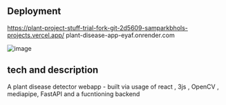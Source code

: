
## Deployment

https://plant-project-stuff-trial-fork-git-2d5609-samparkbhols-projects.vercel.app/
plant-disease-app-eyaf.onrender.com


![image](https://github.com/user-attachments/assets/4bbe4a5d-5bb9-45d1-9d80-a7cd6c8fc0e5)


## tech and description

A plant disease detector webapp - built via usage of react , 3js , OpenCV , mediapipe, FastAPI and a fucntioning backend

